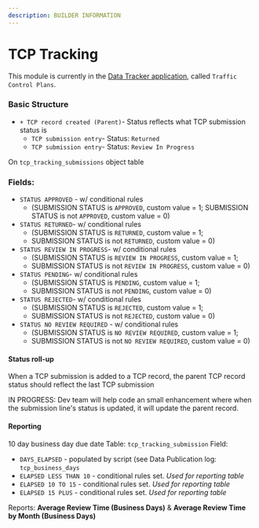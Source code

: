 ```yaml
---
description: BUILDER INFORMATION
---
```


# TCP Tracking

This module is currently in the [Data Tracker application](https://data.mobility.austin.gov/data-tracker/#), called `Traffic Control Plans`.

### Basic Structure

* `+ TCP record created (Parent)`- Status reflects what TCP submission status is
  * `TCP submission entry`- Status: `Returned`
  * `TCP submission entry`- Status: `Review In Progress`

On `tcp_tracking_submissions` object table

### Fields:

* `STATUS APPROVED` - w/ conditional rules
  * \(SUBMISSION STATUS is `APPROVED`, custom value = 1; SUBMISSION STATUS is not `APPROVED`, custom value = 0\)
* `STATUS RETURNED`- w/ conditional rules
  * \(SUBMISSION STATUS is `RETURNED`, custom value = 1; 
  * SUBMISSION STATUS is not `RETURNED`, custom value = 0\)
* `STATUS REVIEW IN PROGRESS`- w/ conditional rules 
  * \(SUBMISSION STATUS is `REVIEW IN PROGRESS`, custom value = 1; 
  * SUBMISSION STATUS is not `REVIEW IN PROGRESS`, custom value = 0\)
* `STATUS PENDING`- w/ conditional rules 
  * \(SUBMISSION STATUS is `PENDING`, custom value = 1; 
  * SUBMISSION STATUS is not `PENDING`, custom value = 0\)
* `STATUS REJECTED`- w/ conditional rules 
  * \(SUBMISSION STATUS is `REJECTED`, custom value = 1; 
  * SUBMISSION STATUS is not `REJECTED`, custom value = 0\)
* `STATUS NO REVIEW REQUIRED` - w/ conditional rules 
  * \(SUBMISSION STATUS is `NO REVIEW REQUIRED`, custom value = 1; 
  * SUBMISSION STATUS is not `NO REVIEW REQUIRED`, custom value = 0\)

#### Status roll-up

When a TCP submission is added to a TCP record, the parent TCP record status should reflect the last TCP submission

IN PROGRESS: Dev team will help code an small enhancement where when the submission line's status is updated, it will update the parent record.

#### Reporting

10 day business day due date Table: `tcp_tracking_submission` Field:

* `DAYS_ELAPSED` - populated by script \(see Data Publication log: `tcp_business_days`
* `ELAPSED LESS THAN 10` - conditional rules set. _Used for reporting table_
* `ELAPSED 10 TO 15` - conditional rules set. _Used for reporting table_
* `ELAPSED 15 PLUS` - conditional rules set. _Used for reporting table_

Reports: **Average Review Time \(Business Days\)** & **Average Review Time by Month \(Business Days\)**


